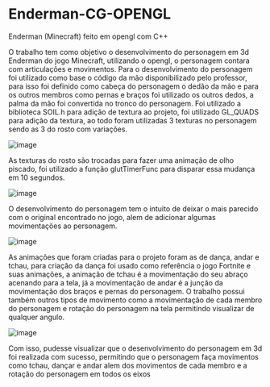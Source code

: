 # Enderman-CG-OPENGL
Enderman (Minecraft) feito em opengl com C++ 

  O trabalho tem como objetivo o desenvolvimento do personagem em 3d 
Enderman do jogo Minecraft, utilizando o opengl, o personagem contara com 
articulações e movimentos.
  Para o desenvolvimento do personagem foi utilizado como base o código
da mão disponibilizado pelo professor, para isso foi definido como cabeça do 
personagem o dedão da mão e para os outros membros como pernas e braços foi 
utilizado os outros dedos, a palma da mão foi convertida no tronco do 
personagem.
  Foi utilizado a biblioteca SOIL.h para adição de textura ao projeto, foi 
utilizado GL_QUADS para adição da textura, ao todo foram utilizadas 3 texturas 
no personagem sendo as 3 do rosto com variações.

![image](https://user-images.githubusercontent.com/57024499/183314040-e68adfbd-ceb4-4910-ad15-47f6d8b159b0.png)
  
  As texturas do rosto são trocadas para fazer uma animação de olho 
piscado, foi utilizado a função glutTimerFunc para disparar essa mudança em 10 
segundos.

![image](https://user-images.githubusercontent.com/57024499/183314059-943d44b0-b79b-452d-bded-4e294bd137b9.png)

  O desenvolvimento do personagem tem o intuito de deixar o mais parecido 
com o original encontrado no jogo, alem de adicionar algumas movimentações ao 
personagem.

![image](https://user-images.githubusercontent.com/57024499/183314073-8cfa46f9-ad06-4abc-b79b-39b0c6d83ea0.png)
  
  As animações que foram criadas para o projeto foram as de dança, andar e 
tchau, para criação da dança foi usado como referência o jogo Fortnite e suas 
animações, a animação de tchau é a movimentação do seu abraço acenando para 
a tela, já a movimentação de andar é a junção da movimentação dos braços e 
pernas do personagem.
  O trabalho possui também outros tipos de movimento como a 
movimentação de cada membro do personagem e rotação do personagem na tela 
permitindo visualizar de qualquer angulo.
  
![image](https://user-images.githubusercontent.com/57024499/183314091-f655b975-9b6b-4c13-9e38-498f5af15946.png)
  
  Com isso, pudesse visualizar que o desenvolvimento do personagem em 3d 
foi realizada com sucesso, permitindo que o personagem faça movimentos como 
tchau, dançar e andar alem dos movimentos de cada membro e a rotação do 
personagem em todos os eixos
